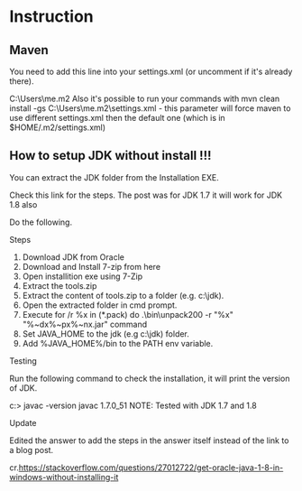 # Instruction

## Maven
You need to add this line into your settings.xml (or uncomment if it's already there).

<localRepository>C:\Users\me\.m2</localRepository>
Also it's possible to run your commands with mvn clean install -gs C:\Users\me\.m2\settings.xml - this parameter will force maven to use different settings.xml then the default one (which is in $HOME/.m2/settings.xml)

## How to setup JDK without install !!!
You can extract the JDK folder from the Installation EXE.

Check this link for the steps. The post was for JDK 1.7 it will work for JDK 1.8 also

Do the following.

Steps

1. Download JDK from Oracle
2. Download and Install 7-zip from here
3. Open installition exe using 7-Zip
4. Extract the tools.zip
5. Extract the content of tools.zip to a folder (e.g. c:\jdk).
6. Open the extracted folder in cmd prompt.
7. Execute for /r %x in (*.pack) do .\bin\unpack200 -r "%x" "%~dx%~px%~nx.jar" command
8. Set JAVA_HOME to the jdk (e.g c:\jdk) folder.
9. Add %JAVA_HOME%/bin to the PATH env variable.

Testing

Run the following command to check the installation, it will print the version of JDK.

c:> javac -version
javac 1.7.0_51
NOTE: Tested with JDK 1.7 and 1.8

Update

Edited the answer to add the steps in the answer itself instead of the link to a blog post.

cr.https://stackoverflow.com/questions/27012722/get-oracle-java-1-8-in-windows-without-installing-it

